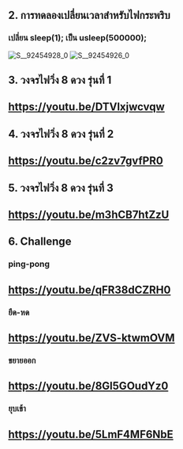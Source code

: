 ## 2. การทดลองเปลี่ยนเวลาสำหรับไฟกระพริบ
### เปลี่ยน sleep(1); เป็น usleep(500000);

![S__92454928_0](https://github.com/Suthera213/Special-Topics-Computer-2023-LabSheet-02/assets/115066359/9a8bb0b4-5faf-4f53-844a-84a0af06c718)
![S__92454926_0](https://github.com/Suthera213/Special-Topics-Computer-2023-LabSheet-02/assets/115066359/8b31af4e-ff90-4641-8fe0-ff2eb3daf15f)

## 3. วงจรไฟวิ่ง 8 ดวง รุ่นที่ 1
## https://youtu.be/DTVlxjwcvqw

## 4. วงจรไฟวิ่ง 8 ดวง รุ่นที่ 2
## https://youtu.be/c2zv7gvfPR0

## 5. วงจรไฟวิ่ง 8 ดวง รุ่นที่ 3
## https://youtu.be/m3hCB7htZzU

## 6. Challenge
### ping-pong
## https://youtu.be/qFR38dCZRH0

### ยืด-หด
## https://youtu.be/ZVS-ktwmOVM

### ขยายออก
## https://youtu.be/8Gl5GOudYz0

### ยุบเข้า
## https://youtu.be/5LmF4MF6NbE

